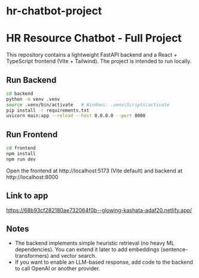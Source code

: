 # hr-chatbot-project
 
# HR Resource Chatbot - Full Project

This repository contains a lightweight FastAPI backend and a React + TypeScript frontend (Vite + Tailwind).
The project is intended to run locally.

## Run Backend
```bash
cd backend
python -m venv .venv
source .venv/bin/activate   # Windows: .venv\Scripts\activate
pip install -r requirements.txt
uvicorn main:app --reload --host 0.0.0.0 --port 8000
```

## Run Frontend
```bash
cd frontend
npm install
npm run dev
```

Open the frontend at http://localhost:5173 (Vite default) and backend at http://localhost:8000

## Link to app
https://68b93cf282180ae732064f0b--glowing-kashata-adaf20.netlify.app/


## Notes
- The backend implements simple heuristic retrieval (no heavy ML dependencies). You can extend it later to add embeddings (sentence-transformers) and vector search.
- If you want to enable an LLM-based response, add code to the backend to call OpenAI or another provider.
